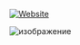 [![Website](https://gclnk.com/tKfoISff)](https://gclnk.com/sbbjuFWc)

![изображение](https://github.com/bhupas/bhupas/assets/64760375/71814f95-5f30-4eac-91d3-fa6b514c46a2)
